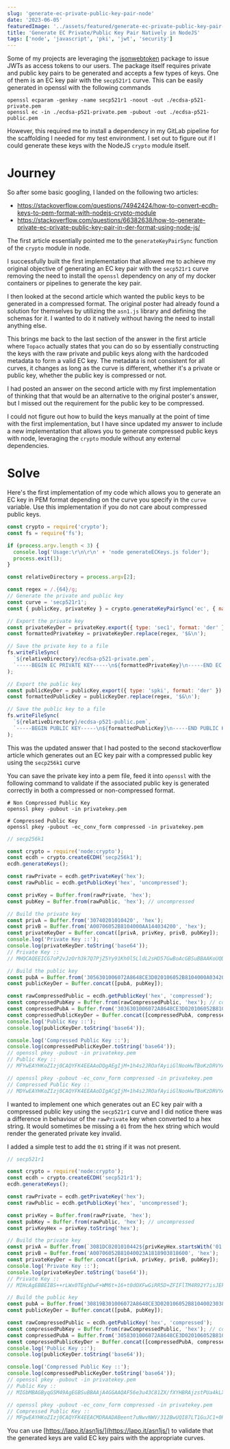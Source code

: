 ```yaml
---
slug: 'generate-ec-private-public-key-pair-node'
date: '2023-06-05'
featuredImage: '../assets/featured/generate-ec-private-public-key-pair-node.png'
title: 'Generate EC Private/Public Key Pair Natively in NodeJS'
tags: ['node', 'javascript', 'pki', 'jwt', 'security']
---
```


Some of my projects are leveraging the [jsonwebtoken](https://github.com/auth0/node-jsonwebtoken) package to issue JWTs as access tokens to our users. The package itself requires private and public key pairs to be generated and accepts a few types of keys. One of them is an EC key pair with the `secp521r1` curve. This can be easily generated in openssl with the following commands

```bash:title=terminal
openssl ecparam -genkey -name secp521r1 -noout -out ./ecdsa-p521-private.pem
openssl ec -in ./ecdsa-p521-private.pem -pubout -out ./ecdsa-p521-public.pem
```

However, this required me to install a dependency in my GitLab pipeline for the scaffolding I needed for my test environment. I set out to figure out if I could generate these keys with the NodeJS `crypto` module itself.

# Journey

So after some basic googling, I landed on the following two articles:

- https://stackoverflow.com/questions/74942424/how-to-convert-ecdh-keys-to-pem-format-with-nodejs-crypto-module
- https://stackoverflow.com/questions/66382638/how-to-generate-private-ec-private-public-key-pair-in-der-format-using-node-js/

The first article essentially pointed me to the `generateKeyPairSync` function of the `crypto` module in node.

I successfully built the first implementation that allowed me to achieve my original objective of generating an EC key pair with the `secp521r1` curve removing the need to install the `openssl` dependency on any of my docker containers or pipelines to generate the key pair.

I then looked at the second article which wanted the public keys to be generated in a compressed format. The original poster had already found a solution for themselves by utilizing the `asn1.js` library and defining the schemas for it. I wanted to do it natively without having the need to install anything else.

This brings me back to the last section of the answer in the first article where `Topaco` actually states that you can do so by essentially constructing the keys with the raw private and public keys along with the hardcoded metadata to form a valid EC key. The metadata is not consistent for all curves, it changes as long as the curve is different, whether it's a private or public key, whether the public key is compressed or not.

I had posted an answer on the second article with my first implementation of thinking that that would be an alternative to the original poster's answer, but I missed out the requirement for the public key to be compressed.

I could not figure out how to build the keys manually at the point of time with the first implementation, but I have since updated my answer to include a new implementation that allows you to generate compressed public keys with node, leveraging the `crypto` module without any external dependencies.

# Solve

Here's the first implementation of my code which allows you to generate an EC key in PEM format depending on the curve you specify in the `curve` variable. Use this implementation if you do not care about compressed public keys.

```javascript:title=generateECKeys.js
const crypto = require('crypto');
const fs = require('fs');

if (process.argv.length < 3) {
  console.log('Usage:\r\n\r\n' + 'node generateECKeys.js folder');
  process.exit(1);
}

const relativeDirectory = process.argv[2];

const regex = /.{64}/g;
// Generate the private and public key
const curve = 'secp521r1';
const { publicKey, privateKey } = crypto.generateKeyPairSync('ec', { namedCurve: curve });

// Export the private key
const privateKeyDer = privateKey.export({ type: 'sec1', format: 'der' }).toString('base64');
const formattedPrivateKey = privateKeyDer.replace(regex, '$&\n');

// Save the private key to a file
fs.writeFileSync(
  `${relativeDirectory}/ecdsa-p521-private.pem`,
  `-----BEGIN EC PRIVATE KEY-----\n${formattedPrivateKey}\n-----END EC PRIVATE KEY-----\n`
);

// Export the public key
const publicKeyDer = publicKey.export({ type: 'spki', format: 'der' }).toString('base64');
const formattedPublicKey = publicKeyDer.replace(regex, '$&\n');

// Save the public key to a file
fs.writeFileSync(
  `${relativeDirectory}/ecdsa-p521-public.pem`,
  `-----BEGIN PUBLIC KEY-----\n${formattedPublicKey}\n-----END PUBLIC KEY-----\n`
);
```

This was the updated answer that I had posted to the second stackoverflow article which generates out an EC key pair with a compressed public key using the `secp256k1` curve

You can save the private key into a pem file, feed it into `openssl` with the following command to validate if the associated public key is generated correctly in both a compressed or non-compressed format.

```bash:title=terminal
# Non Compressed Public Key
openssl pkey -pubout -in privatekey.pem

# Compressed Public Key
openssl pkey -pubout -ec_conv_form compressed -in privatekey.pem
```

```javascript:title=generateECKeys.secp256k1.js
// secp256k1

const crypto = require('node:crypto');
const ecdh = crypto.createECDH('secp256k1');
ecdh.generateKeys();

const rawPrivate = ecdh.getPrivateKey('hex');
const rawPublic = ecdh.getPublicKey('hex', 'uncompressed');

const privKey = Buffer.from(rawPrivate, 'hex');
const pubKey = Buffer.from(rawPublic, 'hex'); // uncompressed

// Build the private key
const privA = Buffer.from('30740201010420', 'hex');
const privB = Buffer.from('A00706052B8104000AA144034200', 'hex');
const privateKeyDer = Buffer.concat([privA, privKey, privB, pubKey]);
console.log('Private Key ::');
console.log(privateKeyDer.toString('base64'));
// Private Key ::
// MHQCAQEEICG7oP2vJzOrh3k7Q7PjZ5Yy91Kh0l5LldL2sHD57GwBoAcGBSuBBAAKoUQDQgAEgIjM+1h4s2JROafAyiiGlNooHwTBoKzDRVYAOwTNlpCudExqi5MxHXY3hwTuJOPN5rGJyMSZR/epTxQmmvWHCA==

// Build the public key
const pubA = Buffer.from('3056301006072A8648CE3D020106052B8104000A034200', 'hex');
const publicKeyDer = Buffer.concat([pubA, pubKey]);

const rawCompressedPublic = ecdh.getPublicKey('hex', 'compressed');
const compressedPubKey = Buffer.from(rawCompressedPublic, 'hex'); // compressed
const compressedPubA = Buffer.from('3036301006072A8648CE3D020106052B8104000A032200', 'hex');
const compressedPublicKeyDer = Buffer.concat([compressedPubA, compressedPubKey]);
console.log('Public Key ::');
console.log(publicKeyDer.toString('base64'));

console.log('Compressed Public Key ::');
console.log(compressedPublicKeyDer.toString('base64'));
// openssl pkey -pubout -in privatekey.pem
// Public Key ::
// MFYwEAYHKoZIzj0CAQYFK4EEAAoDQgAEgIjM+1h4s2JROafAyiiGlNooHwTBoKzDRVYAOwTNlpCudExqi5MxHXY3hwTuJOPN5rGJyMSZR/epTxQmmvWHCA==

// openssl pkey -pubout -ec_conv_form compressed -in privatekey.pem
// Compressed Public Key ::
// MDYwEAYHKoZIzj0CAQYFK4EEAAoDIgACgIjM+1h4s2JROafAyiiGlNooHwTBoKzDRVYAOwTNlpA=
```

I wanted to implement one which generates out an EC key pair with a compressed public key using the `secp521r1` curve and I did notice there was a difference in behaviour of the `rawPrivate` key when converted to a hex string. It would sometimes be missing a `01` from the hex string which would render the generated private key invalid.

I added a simple test to add the `01` string if it was not present.

```javascript:title=generateECKeys.secp521r1.js
// secp521r1

const crypto = require('node:crypto');
const ecdh = crypto.createECDH('secp521r1');
ecdh.generateKeys();

const rawPrivate = ecdh.getPrivateKey('hex');
const rawPublic = ecdh.getPublicKey('hex', 'uncompressed');

const privKey = Buffer.from(rawPrivate, 'hex');
const pubKey = Buffer.from(rawPublic, 'hex'); // uncompressed
const privKeyHex = privKey.toString('hex');

// Build the private key
const privA = Buffer.from(`3081DC0201010442${privKeyHex.startsWith('01') ? '' : '01'}`, 'hex');
const privB = Buffer.from('A00706052B81040023A1818903818600', 'hex');
const privateKeyDer = Buffer.concat([privA, privKey, privB, pubKey]);
console.log('Private Key ::');
console.log(privateKeyDer.toString('base64'));
// Private Key ::
// MIHcAgEBBEIBS++rLWx0TEghDwF+WM6t+16+t0dOXFwGiRR5D+ZFIFlTM4R92Y7isJEkh+sxgwsr6i9WfgKnhD9AyexaQQglkBygBwYFK4EEACOhgYkDgYYABAAXnp7e7jcLzVlf99dgcFECPOy09RriQtftEQZ+zKySsaKkQJzA2p7AEYessWluZ3jqvc2iOd23wbtAiz5Aac97/AE1BoNyj+ZOfMlnk1HN7TIAJfsViP75RSUOfnIXLMxh+6vmcOxsFg/2BrcSL9eVPEDRqPxX4cl9UmYQl3pz1CrTEw==

// Build the public key
const pubA = Buffer.from('30819B301006072A8648CE3D020106052B8104002303818600', 'hex');
const publicKeyDer = Buffer.concat([pubA, pubKey]);

const rawCompressedPublic = ecdh.getPublicKey('hex', 'compressed');
const compressedPubKey = Buffer.from(rawCompressedPublic, 'hex'); // compressed
const compressedPubA = Buffer.from('3058301006072A8648CE3D020106052B81040023034400', 'hex');
const compressedPublicKeyDer = Buffer.concat([compressedPubA, compressedPubKey]);
console.log('Public Key ::');
console.log(publicKeyDer.toString('base64'));

console.log('Compressed Public Key ::');
console.log(compressedPublicKeyDer.toString('base64'));
// openssl pkey -pubout -in privatekey.pem
// Public Key ::
// MIGbMBAGByqGSM49AgEGBSuBBAAjA4GGAAQAF56e3u43C81ZX/fXYHBRAjzstPUa4kLX7REGfsyskrGipECcwNqewBGHrLFpbmd46r3Nojndt8G7QIs+QGnPe/wBNQaDco/mTnzJZ5NRze0yACX7FYj++UUlDn5yFyzMYfur5nDsbBYP9ga3Ei/XlTxA0aj8V+HJfVJmEJd6c9Qq0xM=

// openssl pkey -pubout -ec_conv_form compressed -in privatekey.pem
// Compressed Public Key ::
// MFgwEAYHKoZIzj0CAQYFK4EEACMDRAADABeent7uNwvNWV/312BwUQI87LT1GuJC1+0RBn7MrJKxoqRAnMDansARh6yxaW5neOq9zaI53bfBu0CLPkBpz3v8
```

You can use [https://lapo.it/asn1js/](https://lapo.it/asn1js/) to validate that the generated keys are valid EC key pairs with the appropriate curves.
